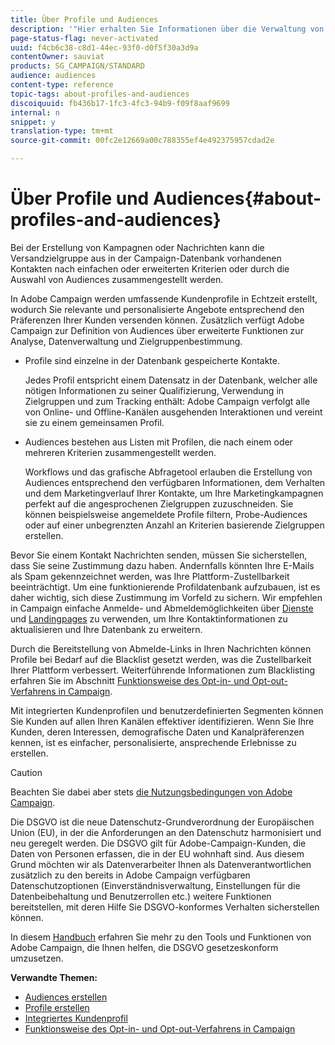 ```yaml
---
title: Über Profile und Audiences
description: '"Hier erhalten Sie Informationen über die Verwaltung von Profilen und Audiences in Adobe Campaign: Bestimmen Sie Zielgruppen, wählen Sie Audiences aus, filtern Sie Empfänger, erfassen Sie Daten und aktualisieren Sie Profile."'
page-status-flag: never-activated
uuid: f4cb6c38-c8d1-44ec-93f0-d0f5f30a3d9a
contentOwner: sauviat
products: SG_CAMPAIGN/STANDARD
audience: audiences
content-type: reference
topic-tags: about-profiles-and-audiences
discoiquuid: fb436b17-1fc3-4fc3-94b9-f09f8aaf9699
internal: n
snippet: y
translation-type: tm+mt
source-git-commit: 00fc2e12669a00c788355ef4e492375957cdad2e

---
```



# Über Profile und Audiences{#about-profiles-and-audiences}

Bei der Erstellung von Kampagnen oder Nachrichten kann die Versandzielgruppe aus in der Campaign-Datenbank vorhandenen Kontakten nach einfachen oder erweiterten Kriterien oder durch die Auswahl von Audiences zusammengestellt werden.

In Adobe Campaign werden umfassende Kundenprofile in Echtzeit erstellt, wodurch Sie relevante und personalisierte Angebote entsprechend den Präferenzen Ihrer Kunden versenden können. Zusätzlich verfügt Adobe Campaign zur Definition von Audiences über erweiterte Funktionen zur Analyse, Datenverwaltung und Zielgruppenbestimmung.

* Profile sind einzelne in der Datenbank gespeicherte Kontakte.

   Jedes Profil entspricht einem Datensatz in der Datenbank, welcher alle nötigen Informationen zu seiner Qualifizierung, Verwendung in Zielgruppen und zum Tracking enthält: Adobe Campaign verfolgt alle von Online- und Offline-Kanälen ausgehenden Interaktionen und vereint sie zu einem gemeinsamen Profil.

* Audiences bestehen aus Listen mit Profilen, die nach einem oder mehreren Kriterien zusammengestellt werden.

   Workflows und das grafische Abfragetool erlauben die Erstellung von Audiences entsprechend den verfügbaren Informationen, dem Verhalten und dem Marketingverlauf Ihrer Kontakte, um Ihre Marketingkampagnen perfekt auf die angesprochenen Zielgruppen zuzuschneiden. Sie können beispielsweise angemeldete Profile filtern, Probe-Audiences oder auf einer unbegrenzten Anzahl an Kriterien basierende Zielgruppen erstellen.

Bevor Sie einem Kontakt Nachrichten senden, müssen Sie sicherstellen, dass Sie seine Zustimmung dazu haben. Andernfalls könnten Ihre E-Mails als Spam gekennzeichnet werden, was Ihre Plattform-Zustellbarkeit beeinträchtigt. Um eine funktionierende Profildatenbank aufzubauen, ist es daher wichtig, sich diese Zustimmung im Vorfeld zu sichern. Wir empfehlen in Campaign einfache Anmelde- und Abmeldemöglichkeiten über [Dienste](../../audiences/using/creating-a-service.md) und [Landingpages](../../channels/using/about-landing-pages.md) zu verwenden, um Ihre Kontaktinformationen zu aktualisieren und Ihre Datenbank zu erweitern.

Durch die Bereitstellung von Abmelde-Links in Ihren Nachrichten können Profile bei Bedarf auf die Blacklist gesetzt werden, was die Zustellbarkeit Ihrer Plattform verbessert. Weiterführende Informationen zum Blacklisting erfahren Sie im Abschnitt [Funktionsweise des Opt-in- und Opt-out-Verfahrens in Campaign](../../audiences/using/about-opt-in-and-opt-out-in-campaign.md).

Mit integrierten Kundenprofilen und benutzerdefinierten Segmenten können Sie Kunden auf allen Ihren Kanälen effektiver identifizieren. Wenn Sie Ihre Kunden, deren Interessen, demografische Daten und Kanalpräferenzen kennen, ist es einfacher, personalisierte, ansprechende Erlebnisse zu erstellen.

>[!CAUTION]
>
>Beachten Sie dabei aber stets [die Nutzungsbedingungen von Adobe Campaign](http://www.adobe.com/legal/terms/aup.html).

Die DSGVO ist die neue Datenschutz-Grundverordnung der Europäischen Union (EU), in der die Anforderungen an den Datenschutz harmonisiert und neu geregelt werden. Die DSGVO gilt für Adobe-Campaign-Kunden, die Daten von Personen erfassen, die in der EU wohnhaft sind. Aus diesem Grund möchten wir als Datenverarbeiter Ihnen als Datenverantwortlichen zusätzlich zu den bereits in Adobe Campaign verfügbaren Datenschutzoptionen (Einverständnisverwaltung, Einstellungen für die Datenbeibehaltung und Benutzerrollen etc.) weitere Funktionen bereitstellen, mit deren Hilfe Sie DSGVO-konformes Verhalten sicherstellen können.

In diesem [Handbuch](https://docs.campaign.adobe.com/doc/standard/getting_started/en/ACS_GDPR.html) erfahren Sie mehr zu den Tools und Funktionen von Adobe Campaign, die Ihnen helfen, die DSGVO gesetzeskonform umzusetzen.

**Verwandte Themen:**

* [Audiences erstellen](../../audiences/using/creating-audiences.md)
* [Profile erstellen](../../audiences/using/creating-profiles.md)
* [Integriertes Kundenprofil](../../audiences/using/integrated-customer-profile.md)
* [Funktionsweise des Opt-in- und Opt-out-Verfahrens in Campaign](../../audiences/using/about-opt-in-and-opt-out-in-campaign.md)


